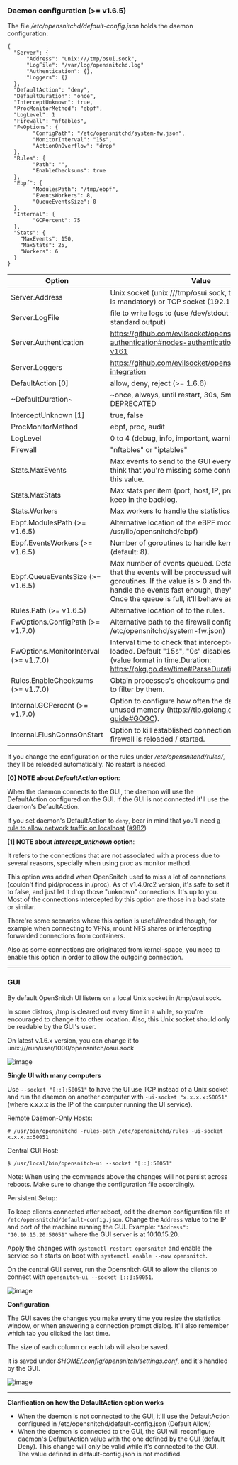 ### Daemon configuration (>= v1.6.5)

The file _/etc/opensnitchd/default-config.json_ holds the daemon configuration:

```
{
  "Server": {
      "Address": "unix:///tmp/osui.sock",
      "LogFile": "/var/log/opensnitchd.log"
      "Authentication": {},
      "Loggers": {}
  }, 
  "DefaultAction": "deny",
  "DefaultDuration": "once",
  "InterceptUnknown": true,
  "ProcMonitorMethod": "ebpf",
  "LogLevel": 1
  "Firewall": "nftables",
  "FwOptions": {
        "ConfigPath": "/etc/opensnitchd/system-fw.json",
        "MonitorInterval": "15s",
        "ActionOnOverflow": "drop"
  },
  "Rules": {
        "Path": "",
        "EnableChecksums": true
  },
  "Ebpf": {
        "ModulesPath": "/tmp/ebpf",
        "EventsWorkers": 8,
        "QueueEventsSize": 0
  },
  "Internal": {
        "GCPercent": 75
  },
  "Stats": {
    "MaxEvents": 150,
    "MaxStats": 25,
    "Workers": 6
  }
}
```

Option     | Value
-----------|------
Server.Address | Unix socket (unix:///tmp/osui.sock, the "unix:///" part is mandatory) or TCP socket (192.168.1.100:50051)
Server.LogFile | file to write logs to (use /dev/stdout to write logs to standard output)
Server.Authentication | https://github.com/evilsocket/opensnitch/wiki/Nodes-authentication#nodes-authentication-added-in-v161
Server.Loggers | https://github.com/evilsocket/opensnitch/wiki/SIEM-integration
DefaultAction [0] | allow, deny, reject (>= 1.6.6)
~DefaultDuration~ | ~once, always, until restart, 30s, 5m, 15m, 30m, 1h~ DEPRECATED
InterceptUnknown [1] | true, false
ProcMonitorMethod | ebpf, proc, audit
LogLevel | 0 to 4 (debug, info, important, warning, error)
Firewall | "nftables" or "iptables"
Stats.MaxEvents | Max events to send to the GUI every second. If you think that you're missing some connections increased this value.
Stats.MaxStats | Max stats per item (port, host, IP, process, etc) to keep in the backlog.
Stats.Workers | Max workers to handle the statistics
Ebpf.ModulesPath (>= v1.6.5) | Alternative location of the eBPF modules (default /usr/lib/opensnitchd/ebpf)
Ebpf.EventsWorkers (>= v1.6.5) | Number of goroutines to handle kernel events (default: 8).
Ebpf.QueueEventsSize (>= v1.6.5) | Max number of events queued. Default 0, meaning that the events will be processed with the available goroutines. If the value is > 0 and the daemon can't handle the events fast enough, they'll be queued. Once the queue is full, it'll behave as it was of size 0.
Rules.Path (>= v1.6.5) | Alternative location of to the rules.
FwOptions.ConfigPath (>= v1.7.0) | Alternative path to the firewall configuration (default /etc/opensnitchd/system-fw.json)
FwOptions.MonitorInterval (>= v1.7.0) | Interval time to check that interception rules are loaded. Default "15s", "0s" disables the monitor (value format in time.Duration: https://pkg.go.dev/time#ParseDuration)
Rules.EnableChecksums (>= v1.7.0)| Obtain processes's checksums and allow create rules to filter by them.
Internal.GCPercent (>= v1.7.0)| Option to configure how often the daemon frees up unused memory (https://tip.golang.org/doc/gc-guide#GOGC).
Internal.FlushConnsOnStart | Option to kill established connections whenever the firewall is reloaded / started.

If you change the configuration or the rules under _/etc/opensnitchd/rules/_, they'll be reloaded automatically. No restart is needed.

**[0] NOTE about _DefaultAction_ option**:

When the daemon connects to the GUI, the daemon will use the DefaultAction configured on the GUI.
If the GUI is not connected it'll use the daemon's DefaultAction.

If you set daemon's DefaultAction to `deny`, bear in mind that you'll need [a rule to allow network traffic on localhost](https://github.com/evilsocket/opensnitch/issues/982#issuecomment-1621452594) ([#982](https://github.com/evilsocket/opensnitch/issues/982))

**[1] NOTE about _intercept_unknown_ option**:

 It refers to the connections that are not associated with a process due to several reasons, specially when using _proc_ as monitor method.

 This option was added when OpenSnitch used to miss a lot of connections (couldn't find pid/process in /proc). As of v1.4.0rc2 version, it's safe to set it  to false, and just let it drop those "unknown" connections. It's up to you. Most of the connections intercepted by this option are those in a bad state or similar.

 There're some scenarios where this option is useful/needed though, for example when connecting to VPNs, mount NFS shares or intercepting forwarded connections from containers.

Also as some connections are originated from kernel-space, you need to enable this option in order to allow the outgoing connection.

***

### GUI

By default OpenSnitch UI listens on a local Unix socket in /tmp/osui.sock.

In some distros, /tmp is cleared out every time in a while, so you're encouraged to change it to other location.
Also, this Unix socket should only be readable by the GUI's user.

On latest v.1.6.x version, you can change it to unix:///run/user/1000/opensnitch/osui.sock

![image](https://user-images.githubusercontent.com/2742953/216812535-111ab3ce-ad32-45d5-8d54-c0111b3a2fd2.png)


**Single UI with many computers**

Use `--socket "[::]:50051"` to have the UI use TCP instead of a Unix socket and run the daemon on another computer with `-ui-socket "x.x.x.x:50051"` (where x.x.x.x is the IP of the computer running the UI service).

Remote Daemon-Only Hosts:
 
`# /usr/bin/opensnitchd -rules-path /etc/opensnitchd/rules -ui-socket x.x.x.x:50051`

Central GUI Host:

`$ /usr/local/bin/opensnitch-ui --socket "[::]:50051"`

Note: When using the commands above the changes will not persist across reboots. Make sure to change the configuration file accordingly.

Persistent Setup:

To keep clients connected after reboot, edit the daemon configuration file at `/etc/opensnitchd/default-config.json`. Change the `Address`
value to the IP and port of the machine running the GUI. Example: `"Address": "10.10.15.20:50051"` where the GUI server is at 10.10.15.20.

Apply the changes with `systemctl restart opensnitch` and enable the service so it starts on boot with  `systemctl enable --now opensnitch`.

On the central GUI server, run the Opensnitch GUI to allow the clients to connect with `opensnitch-ui --socket [::]:50051`.

![image](https://user-images.githubusercontent.com/2742953/82752021-9d328380-9dbb-11ea-913e-80f7b551a6c7.png)

**Configuration**

The GUI saves the changes you make every time you resize the statistics window, or when answering a connection prompt dialog. It'll also remember which tab you clicked the last time.

The size of each column or each tab will also be saved.

It is saved under _$HOME/.config/opensnitch/settings.conf_, and it's handled by the GUI.

![image](https://user-images.githubusercontent.com/2742953/82752761-aa9e3c80-9dc0-11ea-90eb-992a99f0b878.png)

***

**Clarification on how the DefaultAction option works**

- When the daemon is not connected to the GUI, it'll use the DefaultAction configured in /etc/opensnitchd/default-config.json (Default Allow)
- When the daemon is connected to the GUI, the GUI will reconfigure daemon's DefaultAction value with the one defined by the GUI (default Deny).
  This change will only be valid while it's connected to the GUI. The value defined in default-config.json is not modified.


